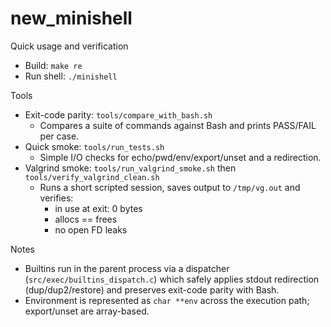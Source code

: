 # new_minishell

Quick usage and verification

- Build: `make re`
- Run shell: `./minishell`

Tools

- Exit-code parity: `tools/compare_with_bash.sh`
  - Compares a suite of commands against Bash and prints PASS/FAIL per case.
- Quick smoke: `tools/run_tests.sh`
  - Simple I/O checks for echo/pwd/env/export/unset and a redirection.
- Valgrind smoke: `tools/run_valgrind_smoke.sh` then `tools/verify_valgrind_clean.sh`
  - Runs a short scripted session, saves output to `/tmp/vg.out` and verifies:
    - in use at exit: 0 bytes
    - allocs == frees
    - no open FD leaks

Notes

- Builtins run in the parent process via a dispatcher (`src/exec/builtins_dispatch.c`) which safely
  applies stdout redirection (dup/dup2/restore) and preserves exit-code parity with Bash.
- Environment is represented as `char **env` across the execution path; export/unset are array-based.
